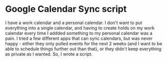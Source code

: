 # Google Calendar Sync script
I have a work calendar and a personal calendar. I don't want to put everything into a single calendar, and having to create holds
on my work calendar every time I addded something to my personal calendar was a pain. I tried a few different apps that can sync
calendars, but was never happy - either they only pulled events for the next 2 weeks (and I want to be able to schedule things
further out than that), or they didn't keep everything as private as I wanted. So, I wrote a script.
